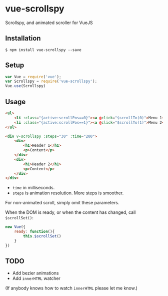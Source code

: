 # vue-scrollspy

Scrollspy, and animated scroller for VueJS

## Installation

```
$ npm install vue-scrollspy --save
```

## Setup

```js
var Vue = require('vue');
var Scrollspy = require('vue-scrollspy');
Vue.use(Scrollspy)
```

## Usage

```html
<ul>
    <li :class="{active:scrollPos==0}"><a @click="$scrollTo(0)">Menu 1</a></li>
    <li :class="{active:scrollPos==1}"><a @click="$scrollTo(1)">Menu 2</a></li>
</ul>

<div v-scrollspy :steps="30" :time="200">
    <div>
        <h1>Header 1</h1>
        <p>Content</p>
    </div>
    <div>
        <h1>Header 2</h1>
        <p>Content</p>
    </div>
</div>
```

- `time` in milliseconds.
- `steps` is animation resolution. More steps is smoother.

For non-animated scroll, simply omit these parameters.

When the DOM is ready, or when the content has changed, call `$scrollSet()`:

```js
new Vue({
    ready: function(){
        this.$scrollSet()
    }
})
```


## TODO

- Add bezier animations
- Add `innerHTML` watcher

(If anybody knows how to watch `innerHTML` please let me know.)
